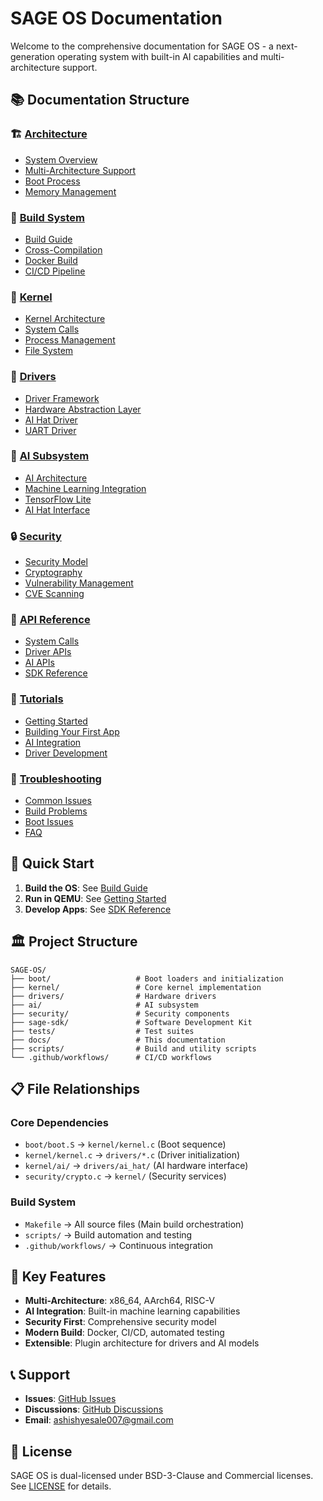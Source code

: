 # SAGE OS Documentation

Welcome to the comprehensive documentation for SAGE OS - a next-generation operating system with built-in AI capabilities and multi-architecture support.

## 📚 Documentation Structure

### 🏗️ [Architecture](./architecture/)
- [System Overview](./architecture/system-overview.md)
- [Multi-Architecture Support](./architecture/multi-arch.md)
- [Boot Process](./architecture/boot-process.md)
- [Memory Management](./architecture/memory.md)

### 🔧 [Build System](./build/)
- [Build Guide](./build/build-guide.md)
- [Cross-Compilation](./build/cross-compilation.md)
- [Docker Build](./build/docker.md)
- [CI/CD Pipeline](./build/cicd.md)

### 🧠 [Kernel](./kernel/)
- [Kernel Architecture](./kernel/architecture.md)
- [System Calls](./kernel/syscalls.md)
- [Process Management](./kernel/processes.md)
- [File System](./kernel/filesystem.md)

### 🔌 [Drivers](./drivers/)
- [Driver Framework](./drivers/framework.md)
- [Hardware Abstraction Layer](./drivers/hal.md)
- [AI Hat Driver](./drivers/ai-hat.md)
- [UART Driver](./drivers/uart.md)

### 🤖 [AI Subsystem](./ai/)
- [AI Architecture](./ai/architecture.md)
- [Machine Learning Integration](./ai/ml-integration.md)
- [TensorFlow Lite](./ai/tensorflow-lite.md)
- [AI Hat Interface](./ai/ai-hat.md)

### 🔒 [Security](./security/)
- [Security Model](./security/model.md)
- [Cryptography](./security/crypto.md)
- [Vulnerability Management](./security/vulnerabilities.md)
- [CVE Scanning](./security/cve-scanning.md)

### 📡 [API Reference](./api/)
- [System Calls](./api/syscalls.md)
- [Driver APIs](./api/drivers.md)
- [AI APIs](./api/ai.md)
- [SDK Reference](./api/sdk.md)

### 📖 [Tutorials](./tutorials/)
- [Getting Started](./tutorials/getting-started.md)
- [Building Your First App](./tutorials/first-app.md)
- [AI Integration](./tutorials/ai-integration.md)
- [Driver Development](./tutorials/driver-development.md)

### 🔧 [Troubleshooting](./troubleshooting/)
- [Common Issues](./troubleshooting/common-issues.md)
- [Build Problems](./troubleshooting/build-problems.md)
- [Boot Issues](./troubleshooting/boot-issues.md)
- [FAQ](./troubleshooting/faq.md)

## 🚀 Quick Start

1. **Build the OS**: See [Build Guide](./build/build-guide.md)
2. **Run in QEMU**: See [Getting Started](./tutorials/getting-started.md)
3. **Develop Apps**: See [SDK Reference](./api/sdk.md)

## 🏛️ Project Structure

```
SAGE-OS/
├── boot/                   # Boot loaders and initialization
├── kernel/                 # Core kernel implementation
├── drivers/                # Hardware drivers
├── ai/                     # AI subsystem
├── security/               # Security components
├── sage-sdk/               # Software Development Kit
├── tests/                  # Test suites
├── docs/                   # This documentation
├── scripts/                # Build and utility scripts
└── .github/workflows/      # CI/CD workflows
```

## 📋 File Relationships

### Core Dependencies
- `boot/boot.S` → `kernel/kernel.c` (Boot sequence)
- `kernel/kernel.c` → `drivers/*.c` (Driver initialization)
- `kernel/ai/` → `drivers/ai_hat/` (AI hardware interface)
- `security/crypto.c` → `kernel/` (Security services)

### Build System
- `Makefile` → All source files (Main build orchestration)
- `scripts/` → Build automation and testing
- `.github/workflows/` → Continuous integration

## 🎯 Key Features

- **Multi-Architecture**: x86_64, AArch64, RISC-V
- **AI Integration**: Built-in machine learning capabilities
- **Security First**: Comprehensive security model
- **Modern Build**: Docker, CI/CD, automated testing
- **Extensible**: Plugin architecture for drivers and AI models

## 📞 Support

- **Issues**: [GitHub Issues](https://github.com/AshishYesale7/SAGE-OS/issues)
- **Discussions**: [GitHub Discussions](https://github.com/AshishYesale7/SAGE-OS/discussions)
- **Email**: ashishyesale007@gmail.com

## 📄 License

SAGE OS is dual-licensed under BSD-3-Clause and Commercial licenses.
See [LICENSE](../LICENSE) for details.